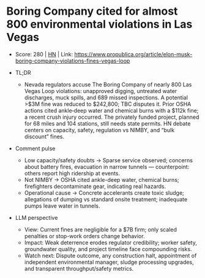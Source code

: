 # Boring Company cited for almost 800 environmental violations in Las Vegas

- Score: 280 | [HN](https://news.ycombinator.com/item?id=45540585) | Link: https://www.propublica.org/article/elon-musk-boring-company-violations-fines-vegas-loop

- TL;DR
    - Nevada regulators accuse The Boring Company of nearly 800 Las Vegas Loop violations: unapproved digging, untreated water discharges, muck spills, and 689 missed inspections. A potential >$3M fine was reduced to $242,800; TBC disputes it. Prior OSHA actions cited ankle‑deep water and chemical burns with a $112k fine; a recent crush injury occurred. The privately funded project, planned for 68 miles and 104 stations, still needs state permits. HN debate centers on capacity, safety, regulation vs NIMBY, and “bulk discount” fines.

- Comment pulse
    - Low capacity/safety doubts → Sparse service observed; concerns about battery fires, evacuation in narrow tunnels — counterpoint: others report high ridership at events.
    - Not NIMBY → OSHA cited ankle-deep water, chemical burns; firefighters decontaminate gear, indicating real hazards.
    - Operational cause → Concrete accelerants create toxic sludge; allegations of dumping vs standard onsite treatment; inadequate pumps leave water in tunnels.

- LLM perspective
    - View: Current fines are negligible for a $7B firm; only scaled penalties or stop-work orders change behavior.
    - Impact: Weak deterrence erodes regulator credibility; worker safety, groundwater quality, and project timeline face compounding risks.
    - Watch next: Dispute outcome, any construction halt, appointment of independent environmental manager, sludge processing upgrades, and transparent throughput/safety metrics.
